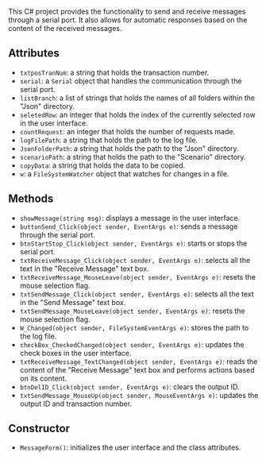 ﻿This C# project provides the functionality to send and receive messages through a serial port. It also allows for automatic responses based on the content of the received messages.

## Attributes

- `txtposTranNum`: a string that holds the transaction number.
- `serial`: a `Serial` object that handles the communication through the serial port.
- `listBranch`: a list of strings that holds the names of all folders within the "Json" directory.
- `seletedRow`: an integer that holds the index of the currently selected row in the user interface.
- `countRequest`: an integer that holds the number of requests made.
- `logFilePath`: a string that holds the path to the log file.
- `JsonFolderPath`: a string that holds the path to the "Json" directory.
- `scenarioPath`: a string that holds the path to the "Scenario" directory.
- `copyData`: a string that holds the data to be copied.
- `w`: a `FileSystemWatcher` object that watches for changes in a file.

## Methods

- `showMessage(string msg)`: displays a message in the user interface.
- `buttonSend_Click(object sender, EventArgs e)`: sends a message through the serial port.
- `btnStartStop_Click(object sender, EventArgs e)`: starts or stops the serial port.
- `txtReceiveMessage_Click(object sender, EventArgs e)`: selects all the text in the "Receive Message" text box.
- `txtReceiveMessage_MouseLeave(object sender, EventArgs e)`: resets the mouse selection flag.
- `txtSendMessage_Click(object sender, EventArgs e)`: selects all the text in the "Send Message" text box.
- `txtSendMessage_MouseLeave(object sender, EventArgs e)`: resets the mouse selection flag.
- `W_Changed(object sender, FileSystemEventArgs e)`: stores the path to the log file.
- `checkBox_CheckedChanged(object sender, EventArgs e)`: updates the check boxes in the user interface.
- `txtReceiveMessage_TextChanged(object sender, EventArgs e)`: reads the content of the "Receive Message" text box and performs actions based on its content.
- `btnDelID_Click(object sender, EventArgs e)`: clears the output ID.
- `txtSendMessage_MouseUp(object sender, MouseEventArgs e)`: updates the output ID and transaction number.

## Constructor

- `MessageForm()`: initializes the user interface and the class attributes.